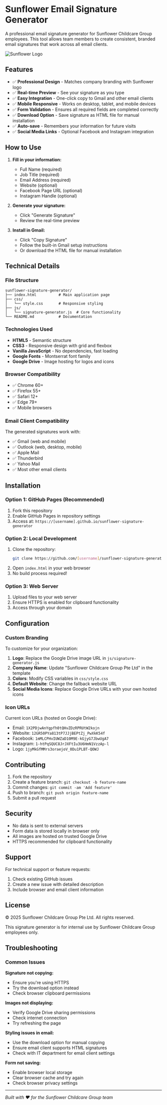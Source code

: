 # Sunflower Email Signature Generator

A professional email signature generator for Sunflower Childcare Group employees. This tool allows team members to create consistent, branded email signatures that work across all email clients.

![Sunflower Logo](https://lh3.googleusercontent.com/d/1jyMkGfMMrs3oraejoV_0Du1PLBT-QOWJ)

## Features

- ✅ **Professional Design** - Matches company branding with Sunflower logo
- ✅ **Real-time Preview** - See your signature as you type
- ✅ **Easy Integration** - One-click copy to Gmail and other email clients
- ✅ **Mobile Responsive** - Works on desktop, tablet, and mobile devices
- ✅ **Form Validation** - Ensures all required fields are completed correctly
- ✅ **Download Option** - Save signature as HTML file for manual installation
- ✅ **Auto-save** - Remembers your information for future visits
- ✅ **Social Media Links** - Optional Facebook and Instagram integration

## How to Use

1. **Fill in your information:**
   - Full Name (required)
   - Job Title (required)
   - Email Address (required)
   - Website (optional)
   - Facebook Page URL (optional)
   - Instagram Handle (optional)

2. **Generate your signature:**
   - Click "Generate Signature"
   - Review the real-time preview

3. **Install in Gmail:**
   - Click "Copy Signature"
   - Follow the built-in Gmail setup instructions
   - Or download the HTML file for manual installation

## Technical Details

### File Structure
```
sunflower-signature-generator/
├── index.html          # Main application page
├── css/
│   └── style.css       # Responsive styling
├── js/
│   └── signature-generator.js  # Core functionality
└── README.md           # Documentation
```

### Technologies Used
- **HTML5** - Semantic structure
- **CSS3** - Responsive design with grid and flexbox
- **Vanilla JavaScript** - No dependencies, fast loading
- **Google Fonts** - Montserrat font family
- **Google Drive** - Image hosting for logos and icons

### Browser Compatibility
- ✅ Chrome 60+
- ✅ Firefox 55+
- ✅ Safari 12+
- ✅ Edge 79+
- ✅ Mobile browsers

### Email Client Compatibility
The generated signatures work with:
- ✅ Gmail (web and mobile)
- ✅ Outlook (web, desktop, mobile)
- ✅ Apple Mail
- ✅ Thunderbird
- ✅ Yahoo Mail
- ✅ Most other email clients

## Installation

### Option 1: GitHub Pages (Recommended)
1. Fork this repository
2. Enable GitHub Pages in repository settings
3. Access at: `https://[username].github.io/sunflower-signature-generator`

### Option 2: Local Development
1. Clone the repository:
   ```bash
   git clone https://github.com/[username]/sunflower-signature-generator.git
   ```
2. Open `index.html` in your web browser
3. No build process required!

### Option 3: Web Server
1. Upload files to your web server
2. Ensure HTTPS is enabled for clipboard functionality
3. Access through your domain

## Configuration

### Custom Branding
To customize for your organization:

1. **Logo**: Replace the Google Drive image URL in `js/signature-generator.js`
2. **Company Name**: Update "Sunflower Childcare Group Pte Ltd" in the template
3. **Colors**: Modify CSS variables in `css/style.css`
4. **Default Website**: Change the fallback website URL
5. **Social Media Icons**: Replace Google Drive URLs with your own hosted icons

### Icon URLs
Current icon URLs (hosted on Google Drive):
- Email: `1X2PDjwAnYgpfh0tQHvZDzRPRUtW2kojn`
- Website: `12GR50PYa813tP7JJjBEPtZj_PwXkK54f`
- Facebook: `1mMLCPHvIUWZaD10M9E-kGjyG7JbwUgA7`
- Instagram: `1-htPqSQUC8JrJXFtIu3U6HmN1VzzAp-l`
- Logo: `1jyMkGfMMrs3oraejoV_0Du1PLBT-QOWJ`

## Contributing

1. Fork the repository
2. Create a feature branch: `git checkout -b feature-name`
3. Commit changes: `git commit -am 'Add feature'`
4. Push to branch: `git push origin feature-name`
5. Submit a pull request

## Security

- No data is sent to external servers
- Form data is stored locally in browser only
- All images are hosted on trusted Google Drive
- HTTPS recommended for clipboard functionality

## Support

For technical support or feature requests:
1. Check existing GitHub issues
2. Create a new issue with detailed description
3. Include browser and email client information

## License

© 2025 Sunflower Childcare Group Pte Ltd. All rights reserved.

This signature generator is for internal use by Sunflower Childcare Group employees only.

## Troubleshooting

### Common Issues

**Signature not copying:**
- Ensure you're using HTTPS
- Try the download option instead
- Check browser clipboard permissions

**Images not displaying:**
- Verify Google Drive sharing permissions
- Check internet connection
- Try refreshing the page

**Styling issues in email:**
- Use the download option for manual copying
- Ensure email client supports HTML signatures
- Check with IT department for email client settings

**Form not saving:**
- Enable browser local storage
- Clear browser cache and try again
- Check browser privacy settings

---

*Built with ❤️ for the Sunflower Childcare Group team*